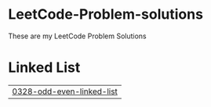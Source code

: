 # LeetCode-Problem-solutions
These are my LeetCode Problem Solutions


# Linked List
|  |
| ------- |
| [0328-odd-even-linked-list](https://github.com/Gautam2001j/LeetCode-Problem-solutions/tree/master/0328-odd-even-linked-list) |